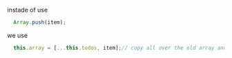 instade of use
```typescript
  Array.push(item);
```
we use
```typescript
  this.array = [...this.todos, item];// copy all over the old array and add a new item 
```
